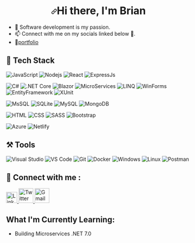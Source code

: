 ###                                 <h1 align="center" dir="auto"><a id="user-content-hi--im-brian-kiarie" class="anchor" aria-hidden="true" href="#hi--im-brian"><svg class="octicon octicon-link" viewBox="0 0 16 16" version="1.1" width="16" height="16" aria-hidden="true"><path fill-rule="evenodd" d="M7.775 3.275a.75.75 0 001.06 1.06l1.25-1.25a2 2 0 112.83 2.83l-2.5 2.5a2 2 0 01-2.83 0 .75.75 0 00-1.06 1.06 3.5 3.5 0 004.95 0l2.5-2.5a3.5 3.5 0 00-4.95-4.95l-1.25 1.25zm-4.69 9.64a2 2 0 010-2.83l2.5-2.5a2 2 0 012.83 0 .75.75 0 001.06-1.06 3.5 3.5 0 00-4.95 0l-2.5 2.5a3.5 3.5 0 004.95 4.95l1.25-1.25a.75.75 0 00-1.06-1.06l-1.25 1.25a2 2 0 01-2.83 0z"></path></svg></a>Hi there, I'm Brian</h1>

- 👀 Software development is my passion.
- 📫 Connect with  me on my socials linked below 💬.
- 🥇[portfolio](https://www.briankiariemwaniki.dev)


## 💼 Tech Stack
![JavaScript](https://img.shields.io/badge/-javascript-F7DF1E?&style=for-the-badge&logo=javascript&logoColor=black) ![Nodejs](https://img.shields.io/badge/-NodeJs-green?&style=for-the-badge&logo=Node.Js&logoColor=61DAFB) ![React](https://img.shields.io/badge/-ReactJS-grey?&style=for-the-badge&logo=react&logoColor=61DAFB) ![ExpressJs](https://img.shields.io/badge/-Express-white?&style=for-the-badge&logo=Express&logoColor=black) 

![C#](https://img.shields.io/badge/-CSharp-1857B6?style=for-the-badge&logo=CSharp&logoColor=white) ![.NET Core](https://img.shields.io/badge/-.NETCore-512BD4?style=for-the-badge&logo=.NET&logoColor=white) ![Blazor](https://img.shields.io/badge/-Blazor-512BD4?style=for-the-badge&logo=Blazor&logoColor=white) ![MicroServices](https://img.shields.io/badge/-microservices-512BD4?style=for-the-badge&logo=microservices&logoColor=white) ![LINQ](https://img.shields.io/badge/-LINQ-512BD4?style=for-the-badge&logo=LINQ&logoColor=white) ![WinForms](https://img.shields.io/badge/-WinForms-512BD4?style=for-the-badge&logo=winforms&logoColor=white) 
![EntityFramework](https://img.shields.io/badge/-EntityFramework-512BD4?style=for-the-badge&logo=efcore&logoColor=white)  ![XUnit](https://img.shields.io/badge/-xunit-512BD4?style=for-the-badge&logo=xunit&logoColor=white)

![MsSQL](https://img.shields.io/badge/MicrosoftSQLServer-CC2927?style=for-the-badge&logo=MicrosoftSQLServer&logoColor=white) ![SQLite](https://img.shields.io/badge/SQLite-ffffff?style=for-the-badge&logo=SQLite&logoColor=black) ![MySQL](https://img.shields.io/badge/MySQL-4479A1?style=for-the-badge&logo=MySQL&logoColor=white) ![MongoDB](https://img.shields.io/badge/MongoDB-47A248?style=for-the-badge&logo=MongoDB&logoColor=white)

![HTML](https://img.shields.io/badge/HTML5-E34F26?style=for-the-badge&logo=html5&logoColor=white) ![CSS](https://img.shields.io/badge/-css3-1572B6?&style=for-the-badge&logo=css3&logoColor=white) ![SASS](https://img.shields.io/badge/Sass-CC6699?style=for-the-badge&logo=sass&logoColor=white) ![Bootstrap](https://img.shields.io/badge/Bootstrap-7952B3?style=for-the-badge&logo=Bootstrap&logoColor=white)

![Azure](https://img.shields.io/badge/-Azure-0078D7?&style=for-the-badge&logo=MicrosoftAzure&logoColor=white) ![Netlify](https://img.shields.io/badge/-Netlify-00C7B7?&style=for-the-badge&logo=Netlify&logoColor=white) 

## ⚒️ Tools

![Visual Studio](https://img.shields.io/badge/-VisualStudio-5C2D91?&style=for-the-badge&logo=VisualStudio&logoColor=white) ![VS Code](https://img.shields.io/badge/-VSCode-007ACC?&style=for-the-badge&logo=visual-studio-code&logoColor=white) ![Git](https://img.shields.io/badge/-Git-F05032?&style=for-the-badge&logo=git&logoColor=white)  ![Docker](https://img.shields.io/badge/-Docker-2496ED?&style=for-the-badge&logo=Docker&logoColor=white)  ![Windows](https://img.shields.io/badge/-Windows-0078D6?&style=for-the-badge&logo=Windows&logoColor=white)  ![Linux](https://img.shields.io/badge/-Linux-FCC624?&style=for-the-badge&logo=Linux&logoColor=white) ![Postman](https://img.shields.io/badge/-Postman-FC6C37?&style=for-the-badge&logo=Postman&logoColor=white) 


## 💬 Connect with me : 

<a href="https://www.linkedin.com/in/brian-kiarie-097b1b20b">
  <img src="https://cdn.worldvectorlogo.com/logos/linkedin-icon-2.svg" title="Linkedin" alt="Linkedin Account" width="30"/>
</a>
<a href="https://twitter.com/Brian_mwaniki_k">
  <img src="https://cdn.worldvectorlogo.com/logos/twitter-6.svg" title="Twitter" alt="Twitter Account" width="40"/>
</a>
<a href="mailto:briank.mwaniki@gmail.com">
  <img src="https://cdn.worldvectorlogo.com/logos/gmail-icon-2.svg" title="Gmail" alt="Gmail Account" width="40"/>
</a>
<!---
BrianKiarieMwaniki/BrianKiarieMwaniki is a ✨ special ✨ repository because its `README.md` (this file) appears on your GitHub profile.
You can click the Preview link to take a look at your changes.
--->

## What I'm Currently Learning:
- Building Microservices .NET 7.0
